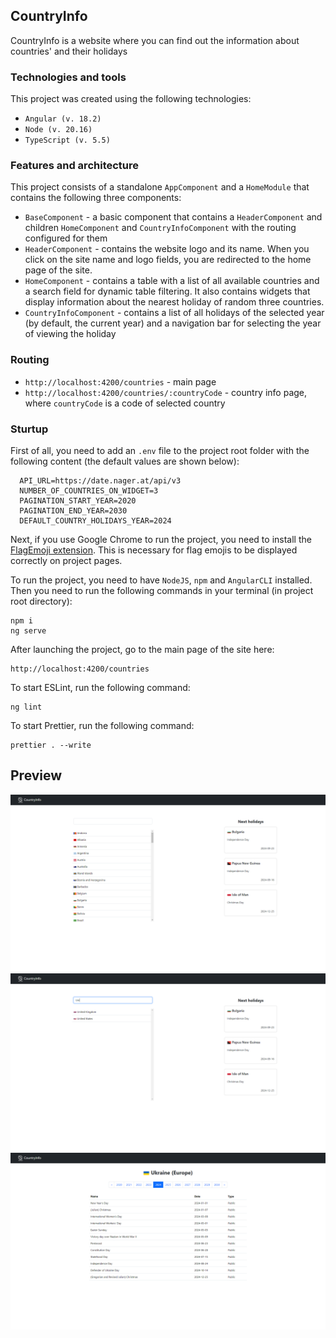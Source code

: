 ## CountryInfo
CountryInfo is a website where you can find out the information about countries' and their holidays
### Technologies and tools

This project was created using the following technologies:
- `Angular (v. 18.2)`
- `Node (v. 20.16)`
- `TypeScript (v. 5.5)`

### Features and architecture
This project consists of a standalone `AppComponent` and a `HomeModule` that contains the following three components:
- `BaseComponent` - a basic component that contains a `HeaderComponent` and children `HomeComponent` and `CountryInfoComponent` with the routing configured for them
- `HeaderComponent` - contains the website logo and its name. When you click on the site name and logo fields, you are redirected to the home page of the site.
- `HomeComponent` - contains a table with a list of all available countries and a search field for dynamic table filtering. It also contains widgets that display information about the nearest holiday of random three countries.
- `CountryInfoComponent` - contains a list of all holidays of the selected year (by default, the current year) and a navigation bar for selecting the year of viewing the holiday

### Routing
- ```http://localhost:4200/countries``` - main page
- ```http://localhost:4200/countries/:countryCode``` - country info page, where `countryCode` is a code of selected country

### Sturtup
First of all, you need to add an `.env` file to the project root folder with the following content (the default values are shown below):
```
  API_URL=https://date.nager.at/api/v3
  NUMBER_OF_COUNTRIES_ON_WIDGET=3
  PAGINATION_START_YEAR=2020
  PAGINATION_END_YEAR=2030
  DEFAULT_COUNTRY_HOLIDAYS_YEAR=2024
```
Next, if you use Google Chrome to run the project, you need to install the [FlagEmoji extension](https://chromewebstore.google.com/detail/flagmoji/bnnhpohpnamnjhajbkgpmblleljodlhd?pli=1). This is necessary for flag emojis to be displayed correctly on project pages.

To run the project, you need to have `NodeJS`, `npm` and `AngularCLI` installed. Then you need to run the following commands in your terminal (in project root directory):

```
npm i
ng serve
```

After launching the project, go to the main page of the site here:

```
http://localhost:4200/countries
```
To start ESLint, run the following command:
```
ng lint
```
To start Prettier, run the following command:
```
prettier . --write
```

## Preview
![main page](/preview-images/main-page.png)
![main page search](/preview-images/main-page-search.png)
![country info page](/preview-images/country-info-page.png)
